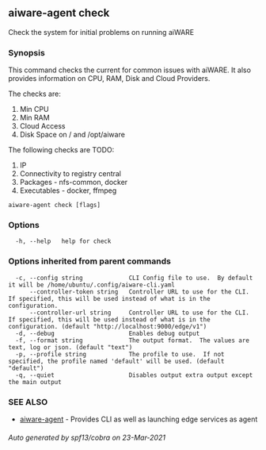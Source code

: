 ## aiware-agent check

Check the system for initial problems on running aiWARE

### Synopsis


This command checks the current for common issues with aiWARE.  It also provides information on CPU, RAM, Disk and Cloud Providers.

The checks are:
1. Min CPU
2. Min RAM
3. Cloud Access
4. Disk Space on / and /opt/aiware

The following checks are TODO:
1. IP
2. Connectivity to registry central
3. Packages - nfs-common, docker
4. Executables - docker, ffmpeg


```
aiware-agent check [flags]
```

### Options

```
  -h, --help   help for check
```

### Options inherited from parent commands

```
  -c, --config string             CLI Config file to use.  By default it will be /home/ubuntu/.config/aiware-cli.yaml
      --controller-token string   Controller URL to use for the CLI.  If specified, this will be used instead of what is in the configuration.
      --controller-url string     Controller URL to use for the CLI.  If specified, this will be used instead of what is in the configuration. (default "http://localhost:9000/edge/v1")
  -d, --debug                     Enables debug output
  -f, --format string             The output format.  The values are text, log or json. (default "text")
  -p, --profile string            The profile to use.  If not specified, the profile named 'default' will be used. (default "default")
  -q, --quiet                     Disables output extra output except the main output
```

### SEE ALSO

* [aiware-agent](/cli/aiware-agent.md)	 - Provides CLI as well as launching edge services as agent

###### Auto generated by spf13/cobra on 23-Mar-2021
